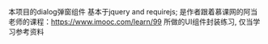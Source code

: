 
本项目的dialog弹窗组件 基本于jquery and requirejs; 
是作者跟着慕课网的阿当老师的课程：https://www.imooc.com/learn/99 
所做的UI组件封装练习, 仅当学习参考资料
